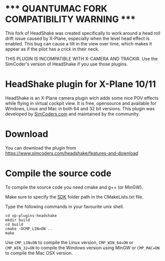 # *** QUANTUMAC FORK COMPATIBILITY WARNING ***

This fork of HeadShake was created specifically to work around a head roll drift issue caused by X-Plane,
especially when the level head effect is enabled.  This bug can cause a tilt in the view over time, which
makes it appear as if the pilot has a crick in their neck.

THIS PLUGIN IS INCOMPATIBLE WITH X-CAMERA AND TRACKIR.  Use the SimCoder's version of HeadShake if you use
those plugins.

# HeadShake plugin for X-Plane 10/11

HeadShake is an X-Plane camera plugin wich adds some nice POV effects while flying in virtual cockpit view.
It is free, opensource and available for Windows, Linux and Mac in both 64 and 32 bit versions.
This plugin was developed by [SimCoders.com](https://www.simcoders.com) and maintained by the community.

# Download

You can download the plugin from https://www.simcoders.com/headshake/features-and-download

# Compile the source code

To compile the source code you need cmake and g++ (or MinGW).

Make sure to specify the [SDK](http://www.xsquawkbox.net/xpsdk/mediawiki/Main_Page) folder path in the CMakeLists.txt file.

Type the following commands in your favourite unix shell.

```
cd xp-plugins-headshake
mkdir build
cd build
cmake -DCMP_LIN=ON ..
make
```

Use `CMP_LIN=ON` to compile the Linux version, `CMP_WIN_64=ON` or `CMP_WIN_32=ON` to compile the Windows version using MinGW or `CMP_MAC=ON` to compile the Mac OSX version.
